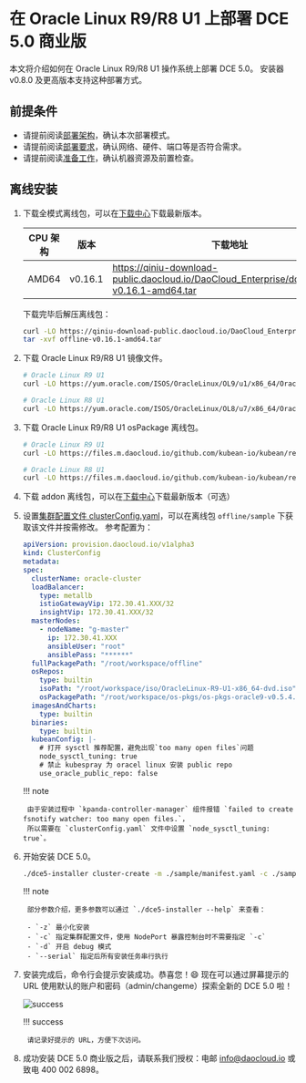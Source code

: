 # 在 Oracle Linux R9/R8 U1 上部署 DCE 5.0 商业版

本文将介绍如何在 Oracle Linux R9/R8 U1 操作系统上部署 DCE 5.0。
安装器 v0.8.0 及更高版本支持这种部署方式。

## 前提条件

- 请提前阅读[部署架构](../commercial/deploy-arch.md)，确认本次部署模式。
- 请提前阅读[部署要求](../commercial/deploy-requirements.md)，确认网络、硬件、端口等是否符合需求。
- 请提前阅读[准备工作](../commercial/prepare.md)，确认机器资源及前置检查。

## 离线安装

1. 下载全模式离线包，可以在[下载中心](../../download/index.md)下载最新版本。

    | CPU 架构 | 版本   | 下载地址    |
    | -------- | ------ | -------- |
    | AMD64    | v0.16.1 | <https://qiniu-download-public.daocloud.io/DaoCloud_Enterprise/dce5/offline-v0.16.1-amd64.tar> |

    下载完毕后解压离线包：

    ```bash
    curl -LO https://qiniu-download-public.daocloud.io/DaoCloud_Enterprise/dce5/offline-v0.16.1-amd64.tar
    tar -xvf offline-v0.16.1-amd64.tar
    ```

2. 下载 Oracle Linux R9/R8 U1 镜像文件。

    ```bash
    # Oracle Linux R9 U1
    curl -LO https://yum.oracle.com/ISOS/OracleLinux/OL9/u1/x86_64/OracleLinux-R9-U1-x86_64-dvd.iso

    # Oracle Linux R8 U1
    curl -LO https://yum.oracle.com/ISOS/OracleLinux/OL8/u7/x86_64/OracleLinux-R8-U7-x86_64-dvd.iso
    ```

3. 下载 Oracle Linux R9/R8 U1 osPackage 离线包。

    ```bash
    # Oracle Linux R9 U1
    curl -LO https://files.m.daocloud.io/github.com/kubean-io/kubean/releases/download/v0.13.9/os-pkgs-oracle9-v0.13.9.tar.gz

    # Oracle Linux R8 U1
    curl -LO https://files.m.daocloud.io/github.com/kubean-io/kubean/releases/download/v0.13.9/os-pkgs-oracle8-v0.13.9.tar.gz
    ```

4. 下载 addon 离线包，可以在[下载中心](../../download/index.md)下载最新版本（可选）

5. 设置[集群配置文件 clusterConfig.yaml](../commercial/cluster-config.md)，可以在离线包 `offline/sample` 下获取该文件并按需修改。
    参考配置为：

    ```yaml
    apiVersion: provision.daocloud.io/v1alpha3
    kind: ClusterConfig
    metadata:
    spec:
      clusterName: oracle-cluster
      loadBalancer:
        type: metallb
        istioGatewayVip: 172.30.41.XXX/32
        insightVip: 172.30.41.XXX/32
      masterNodes:
        - nodeName: "g-master"
          ip: 172.30.41.XXX
          ansibleUser: "root"
          ansiblePass: "******"
      fullPackagePath: "/root/workspace/offline"
      osRepos:
        type: builtin
        isoPath: "/root/workspace/iso/OracleLinux-R9-U1-x86_64-dvd.iso"
        osPackagePath: "/root/workspace/os-pkgs/os-pkgs-oracle9-v0.5.4.tar.gz"
      imagesAndCharts:
        type: builtin
      binaries:
        type: builtin
      kubeanConfig: |-
        # 打开 sysctl 推荐配置，避免出现`too many open files`问题
        node_sysctl_tuning: true
        # 禁止 kubespray 为 oracel linux 安装 public repo
        use_oracle_public_repo: false
    ```

    !!! note

        由于安装过程中 `kpanda-controller-manager` 组件报错 `failed to create fsnotify watcher: too many open files.`，
        所以需要在 `clusterConfig.yaml` 文件中设置 `node_sysctl_tuning: true`。

7. 开始安装 DCE 5.0。

    ```bash
    ./dce5-installer cluster-create -m ./sample/manifest.yaml -c ./sample/clusterConfig.yaml
    ```

    !!! note

        部分参数介绍，更多参数可以通过 `./dce5-installer --help` 来查看：

        - `-z` 最小化安装
        - `-c` 指定集群配置文件，使用 NodePort 暴露控制台时不需要指定 `-c`
        - `-d` 开启 debug 模式
        - `--serial` 指定后所有安装任务串行执行

8. 安装完成后，命令行会提示安装成功。恭喜您！:smile: 现在可以通过屏幕提示的 URL 使用默认的账户和密码（admin/changeme）探索全新的 DCE 5.0 啦！

    ![success](https://docs.daocloud.io/daocloud-docs-images/docs/install/images/success.png)

    !!! success

        请记录好提示的 URL，方便下次访问。

9. 成功安装 DCE 5.0 商业版之后，请联系我们授权：电邮 [info@daocloud.io](mailto:info@daocloud.io) 或致电 400 002 6898。
